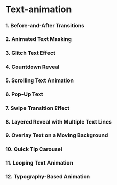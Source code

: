# Text-animation


### 1. **Before-and-After Transitions**
   
### 2. **Animated Text Masking**

### 3. **Glitch Text Effect**

### 4. **Countdown Reveal**

### 5. **Scrolling Text Animation**

### 6. **Pop-Up Text**

### 7. **Swipe Transition Effect**

### 8. **Layered Reveal with Multiple Text Lines**

### 9. **Overlay Text on a Moving Background**

### 10. **Quick Tip Carousel**

### 11. **Looping Text Animation**

### 12. **Typography-Based Animation**
